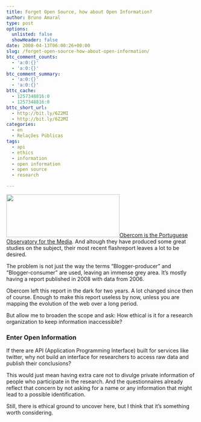 ```yaml
---
title: Forget Open Source, how about Open Information?
author: Bruno Amaral
type: post
options:
  unlisted: false
  showHeader: false
date: 2008-04-13T06:00:26+00:00
slug: /forget-open-source-how-about-open-information/
btc_comment_counts:
  - 'a:0:{}'
  - 'a:0:{}'
btc_comment_summary:
  - 'a:0:{}'
  - 'a:0:{}'
bttc_cache:
  - 1257348816:0
  - 1257348816:0
bttc_short_url:
  - http://bit.ly/6Z2MI
  - http://bit.ly/6Z2MI
categories:
  - en
  - Relações Públicas
tags:
  - api
  - ethics
  - information
  - open information
  - open source
  - research

---
```

[<img class="left size-medium wp-image-683" title="i_top_logo" src="/wp-content/uploads/2008/04/i_top_logo1-300x113.gif" alt="" width="300" height="113" />][1][Obercom is the Portuguese Observatory for the Media][2]. And altough they have produced some great studies on the subject, their most recent flashreport leaves a lot to be desired.

The problem is not just the way the terms &#8220;Blogger-producer&#8221; and &#8220;Blogger-consumer&#8221; are used, leaving an immense grey area. It&#8217;s mostly having a report published in 2008 with data from 2006.

Obercom left this report in the dark for two years. A lot changed since then of course. Enough to make this report useless by now, unless you are mapping the evolution of the web over a long period.

But allow me to broaden the scope and ask: How ethical is it for a research organization to keep information inaccessible?

### Enter Open Information

If there are API (<span>Application Programming Interface) built for services like twitter, why not build an interface for researchers to access raw data and publish their conclusions?</span>

This would just mean having extra care not to divulge private information of people who participate in the research. And the questionnaires already reflect that concern by not asking for a name or any information that might lead to a possible identification.

Still, there is ethical ground to uncover here, but I think that it&#8217;s something worth considering.

 [1]: http://www.obercom.pt/en
 [2]: http://ww.obercom.pt/en